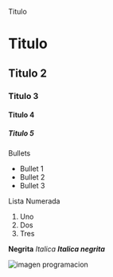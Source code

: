 Titulo
# Titulo
## Titulo 2
### Titulo 3
#### Titulo 4
##### Titulo 5

Bullets
* Bullet 1
* Bullet 2
* Bullet 3

Lista Numerada
1. Uno
2. Dos
3. Tres

**Negrita**
_Italica_
**_Italica negrita_**

![imagen programacion](https://w0.peakpx.com/wallpaper/220/995/HD-wallpaper-hacker-hacket-hqcker.jpg)
